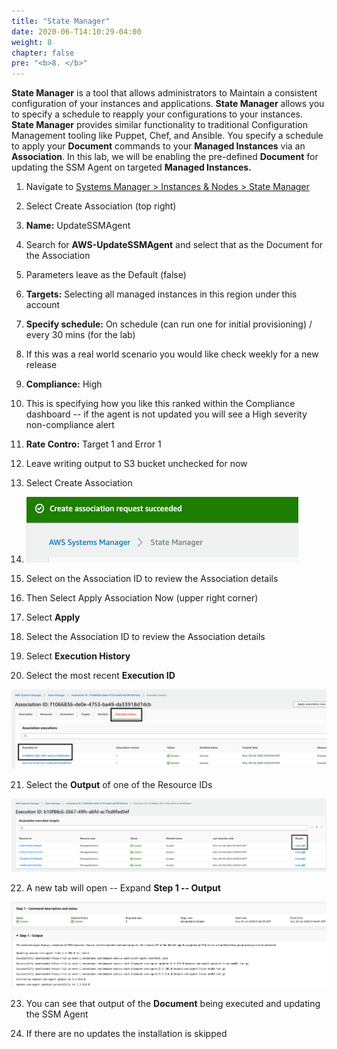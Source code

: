 ```yaml
---
title: "State Manager"
date: 2020-06-T14:10:29-04:00
weight: 8
chapter: false
pre: "<b>8. </b>"
---
```


**State Manager** is a tool that allows administrators to Maintain a
consistent configuration of your instances and applications. **State
Manager** allows you to specify a schedule to reapply your
configurations to your instances. **State Manager** provides similar
functionality to traditional Configuration Management tooling like
Puppet, Chef, and Ansible. You specify a schedule to apply your
**Document** commands to your **Managed Instances** via an
**Association**. In this lab, we will be enabling the pre-defined
**Document** for updating the SSM Agent on targeted **Managed
Instances.**

1.  Navigate to [Systems Manager \> Instances & Nodes \> State
    Manager](https://console.aws.amazon.com/systems-manager/state-manager)

2. Select Create Association (top right)

3. **Name:** UpdateSSMAgent

4. Search for **AWS-UpdateSSMAgent** and select that as the Document
    for the Association

5. Parameters leave as the Default (false)

6. **Targets:** Selecting all managed instances in this region under this
    account

7. **Specify schedule:** On schedule (can run one for initial
    provisioning) / every 30 mins (for the lab)

8. If this was a real world scenario you would like check weekly for a
    new release

9. **Compliance:** High

10. This is specifying how you like this ranked within the Compliance
    dashboard -- if the agent is not updated you will see a High
    severity non-compliance alert

11. **Rate Contro:** Target 1 and Error 1

12. Leave writing output to S3 bucket unchecked for now

13. Select Create Association

14. ![](./media/image10.png)

15. Select on the Association ID to review the Association details

16. Then Select Apply Association Now (upper right corner)

17. Select **Apply**

18. Select the Association ID to review the Association details

19. Select **Execution History**

20. Select the most recent **Execution ID**

![](./media/image11.png)

21. Select the **Output** of one of the Resource IDs

![](./media/image12.png)

22. A new tab will open -- Expand **Step 1 -- Output**

![](./media/image13.png)

23. You can see that output of the **Document** being executed and
    updating the SSM Agent

24. If there are no updates the installation is skipped
